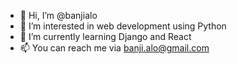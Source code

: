 - 👋 Hi, I’m @banjialo
- 👀 I’m interested in web development using Python
- 🌱 I’m currently learning Django and React
- 📫 You can reach me via banji.alo@gmail.com

<!---
banjialo/banjialo is a ✨ special ✨ repository because its `README.md` (this file) appears on your GitHub profile.
You can click the Preview link to take a look at your changes.
--->
